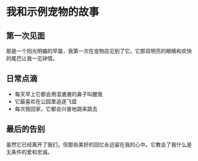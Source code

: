 # 我和示例宠物的故事

## 第一次见面

那是一个阳光明媚的早晨，我第一次在宠物店见到了它。它那双明亮的眼睛和欢快的尾巴让我一见钟情。

## 日常点滴

- 每天早上它都会用湿漉漉的鼻子叫醒我
- 它最喜欢在公园里追逐飞盘
- 每次我回家，它都会兴奋地跳来跳去

## 最后的告别

虽然它已经离开了我们，但那些美好的回忆永远留在我的心中。它教会了我什么是无条件的爱和忠诚。 